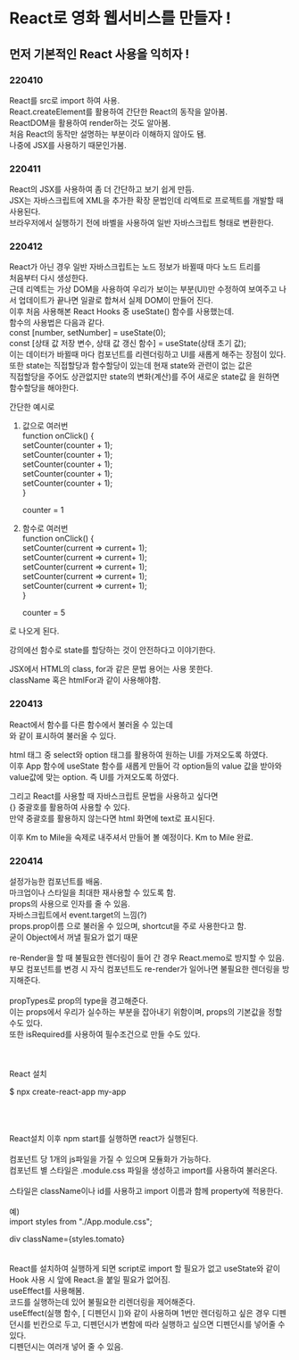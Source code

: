 # React로 영화 웹서비스를 만들자 !

## 먼저 기본적인 React 사용을 익히자 !

### 220410

React를 src로 import 하여 사용.
<br>
React.createElement를 활용하여 간단한 React의 동작을 알아봄.
<br>
ReactDOM을 활용하여 render하는 것도 알아봄.
<br>
처음 React의 동작만 설명하는 부분이라 이해하지 않아도 됌.
<br>
나중에 JSX를 사용하기 때문인가봄.

### 220411

React의 JSX를 사용하여 좀 더 간단하고 보기 쉽게 만듬.
<br>
JSX는 자바스크립트에 XML을 추가한 확장 문법인데 리엑트로 프로젝트를 개발할 때 사용된다.
<br>
브라우저에서 실행하기 전에 바벨을 사용하여 일반 자바스크립트 형태로 변환한다.

### 220412

React가 아닌 경우 일반 자바스크립트는 노드 정보가 바뀔때 마다 노드 트리를
<br>
처음부터 다시 생성한다.
<br>
근데 리엑트는 가상 DOM을 사용하여 우리가 보이는 부분(UI)만 수정하여 보여주고 나서 업데이트가 끝나면 일괄로 합쳐서 실제 DOM이 만들어 진다.
<br>
이후 처음 사용해본 React Hooks 중 useState() 함수를 사용했는데.
<br>
함수의 사용법은 다음과 같다.
<br>
const [number, setNumber] = useState(0);
<br>
const [상태 값 저장 변수, 상태 값 갱신 함수] = useState(상태 초기 값);
<br>
이는 데이터가 바뀔때 마다 컴포넌트를 리렌더링하고 UI를 새롭게 해주는 장점이 있다.
<br>
또한 state는 직접할당과 함수할당이 있는데 현재 state와 관련이 없는 값은
<br>
직접할당을 주어도 상관없지만 state의 변화(계산)를 주어 새로운 state값 을 원하면
<br>
함수할당을 해야한다.

간단한 예시로
<br>

1. 값으로 여러번
   <br>
   function onClick() {
   <br>
   setCounter(counter + 1);
   <br>
   setCounter(counter + 1);
   <br>
   setCounter(counter + 1);
   <br>
   setCounter(counter + 1);
   <br>
   setCounter(counter + 1);
   <br>
   }

   counter = 1

2. 함수로 여러번
   <br>
   function onClick() {
   <br>
   setCounter(current => current+ 1);
   <br>
   setCounter(current => current+ 1);
   <br>
   setCounter(current => current+ 1);
   <br>
   setCounter(current => current+ 1);
   <br>
   setCounter(current => current+ 1);
   <br>
   }

   counter = 5

로 나오게 된다.

강의에선 함수로 state를 할당하는 것이 안전하다고 이야기한다.

JSX에서 HTML의 class, for과 같은 문법 용어는 사용 못한다.
<br>
className 혹은 htmlFor과 같이 사용해야함.

### 220413

React에서 함수를 다른 함수에서 불러올 수 있는데
<br>
<MinutesToHours />와 같이 표시하여 불러올 수 있다.

html 태그 중 select와 option 태그를 활용하여 원하는 UI를 가져오도록 하였다.
<br>
이후 App 함수에 useState 함수를 새롭게 만들어 각 option들의 value 값을 받아와
<br>
value값에 맞는 option. 즉 UI를 가져오도록 하였다.

그리고 React를 사용할 때 자바스크립트 문법을 사용하고 싶다면
<br>
{} 중괄호를 활용하여 사용할 수 있다.
<br>
만약 중괄호를 활용하지 않는다면 html 화면에 text로 표시된다.

이후 Km to Mile을 숙제로 내주셔서 만들어 볼 예정이다.
Km to Mile 완료.

### 220414

설정가능한 컴포넌트를 배움.
<br>
마크업이나 스타일을 최대한 재사용할 수 있도록 함.
<br>
props의 사용으로 인자를 줄 수 있음.
<br>
자바스크립트에서 event.target의 느낌(?)
<br>
props.prop이름 으로 불러올 수 있으며, shortcut을 주로 사용한다고 함.
<br>
굳이 Object에서 꺼낼 필요가 없기 때문
<br>
<br>
re-Render을 할 때 불필요한 렌더링이 들어 간 경우 React.memo로 방지할 수 있음.
<br>
부모 컴포넌트를 변경 시 자식 컴포넌트도 re-render가 일어나면 불필요한 렌더링을 방지해준다.
<br>
<br>
propTypes로 prop의 type을 경고해준다.
<br>
이는 props에서 우리가 실수하는 부분을 잡아내기 위함이며, props의 기본값을 정할 수도 있다.
<br>
또한 isRequired를 사용하여 필수조건으로 만들 수도 있다.
<br>
<br>
<br>
<br>
React 설치

$ npx create-react-app my-app
<br>
<br>
<br>
<br>

React설치 이후 npm start를 실행하면 react가 실행된다.
<br>
<br>
컴포넌트 당 1개의 js파일을 가질 수 있으며 모듈화가 가능하다.
<br>
컴포넌트 별 스타일은 .module.css 파일을 생성하고 import를 사용하여 불러온다.
<br>
<br>
스타일은 className이나 id를 사용하고 import 이름과 함께 property에 적용한다.
<br>
<br>
예)
<br>
import styles from "./App.module.css";
<br>

div className={styles.tomato}
<br>
<br>
<br>
React를 설치하여 실행하게 되면 script로 import 할 필요가 없고 useState와 같이 Hook 사용 시 앞에 React.을 붙일 필요가 없어짐.
<br>
useEffect를 사용해봄.
<br>
코드를 실행하는데 있어 불필요한 리렌더링을 제어해준다.
<br>
useEffect(실행 함수, [ 디펜던시 ])와 같이 사용하며 1번만 렌더링하고 싶은 경우 디펜던시를 빈칸으로 두고, 디펜던시가 변함에 따라 실행하고 싶으면 디펜던시를 넣어줄 수 있다.
<br>
디펜던시는 여러개 넣어 줄 수 있음.
